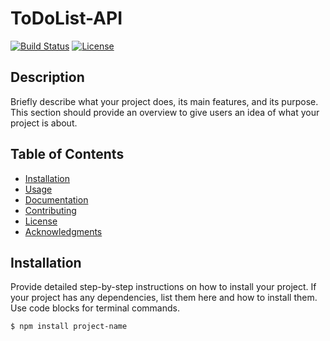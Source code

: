 # ToDoList-API

[![Build Status](https://img.shields.io/travis/username/project-name.svg)](https://travis-ci.org/username/project-name)
[![License](https://img.shields.io/badge/License-MIT-blue.svg)](https://opensource.org/licenses/MIT)

## Description

Briefly describe what your project does, its main features, and its purpose. This section should provide an overview to give users an idea of what your project is about.

## Table of Contents

- [Installation](#installation)
- [Usage](#usage)
- [Documentation](#documentation)
- [Contributing](#contributing)
- [License](#license)
- [Acknowledgments](#acknowledgments)

## Installation

Provide detailed step-by-step instructions on how to install your project. If your project has any dependencies, list them here and how to install them. Use code blocks for terminal commands.

```bash
$ npm install project-name

